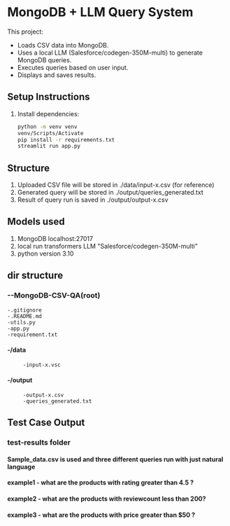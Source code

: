 # MongoDB + LLM Query System

This project:
- Loads CSV data into MongoDB.
- Uses a local LLM (Salesforce/codegen-350M-multi) to generate MongoDB queries.
- Executes queries based on user input.
- Displays and saves results.

## Setup Instructions

1. Install dependencies:
   ```bash
   python -m venv venv
   venv/Scripts/Activate
   pip install -r requirements.txt
   streamlit run app.py

## Structure
1. Uploaded CSV file will be stored in ./data/input-x.csv (for reference)
2. Generated query will be stored in ./output/queries_generated.txt
3. Result of query run is saved in ./output/output-x.csv

## Models used
1. MongoDB localhost:27017
2. local run transformers LLM "Salesforce/codegen-350M-multi"
3. python version 3.10

## dir structure
### --MongoDB-CSV-QA(root)
    -.gitignore
    -.README.md
    -utils.py
    -app.py
    -requirement.txt
#### -/data
         -input-x.vsc
#### -/output
         -output-x.csv
         -queries_generated.txt

## Test Case Output
### test-results folder
#### Sample_data.csv is used and three different queries run with just natural language
#### example1 - what are the products with rating greater than 4.5 ?
#### example2 - what are the products with reviewcount less than 200?
#### example3 - what are the products with price greater than $50 ?
